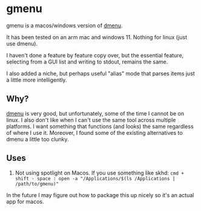 # gmenu

gmenu is a macos/windows version of [dmenu](https://tools.suckless.org/dmenu/).

It has been tested on an arm mac and windows 11. Nothing for linux (just use dmenu).

I haven't done a feature by feature copy over, but the essential feature, selecting from a GUI list and writing to stdout, remains the same.

I also added a niche, but perhaps useful "alias" mode that parses items just a little more intelligently.

## Why?

[dmenu](https://tools.suckless.org/dmenu/) is very good, but unfortunately, some of the time I cannot be on linux.
I also don't like when I can't use the same tool across multiple platforms. I want something that functions (and looks) the same regardless of where I use it.
Moreover, I found some of the existing alternatives to dmenu a little too clunky.

## Uses

1. Not using spotlight on Macos.
If you use something like skhd:
`cmd + shift - space : open -a "/Applications/$(ls /Applications | /path/to/gmenu)"`

In the future I may figure out how to package this up nicely so it's an actual app for macos.

